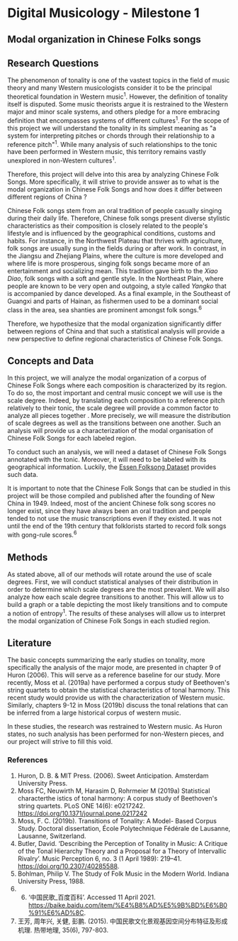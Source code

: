 # Digital Musicology - Milestone 1

## Modal organization in Chinese Folks songs

## Research Questions

The phenomenon of tonality is one of the vastest topics in the field of music theory and many Western musicologists consider it to be the principal theoretical foundation in Western music<sup>1</sup>. However, the definition of tonality itself is disputed. Some music theorists argue it is restrained to the Western major and minor scale systems, and others pledge for a more embracing definition that encompasses systems of different cultures<sup>1</sup>. For the scope of this project we will understand the tonality in its simplest meaning as "a system for interpreting pitches or chords through their relationship to a reference pitch"<sup>1</sup>. While many analysis of such relationships to the tonic have been performed in Western music, this territory remains vastly unexplored in non-Western cultures<sup>1</sup>.

Therefore, this project will delve into this area by analyzing Chinese Folk Songs. More specifically, it will strive to provide answer as to what is the modal organization in Chinese Folk Songs and how does it differ between different regions of China ?

Chinese Folk songs stem from an oral tradition of people casually singing during their daily life. Therefore, Chinese folk songs present diverse stylistic characteristics as their composition is closely related to the people's lifestyle and is influenced by the geographical conditions, customs and habits. For instance, in the Northwest Plateau that thrives with agriculture, folk songs are usually sung in the fields during or after work. In contrast, in the Jiangsu and Zhejiang Plains, where the culture is more developed and where life is more prosperous, singing folk songs became more of an entertainment and socializing mean. This tradition gave birth to the *Xiao Diao*, folk songs with a soft and gentle style. In the Northeast Plain, where people are known to be very open and outgoing, a style called *Yangko* that is accompanied by dance developed. As a final example, in the Southeast of Guangxi and parts of Hainan, as fishermen used to be a dominant social class in the area, sea shanties are prominent amongst folk songs.<sup>6</sup>

Therefore, we hypothesize that the modal organization significantly differ between regions of China and that such a statistical analysis will provide a new perspective to define regional characteristics of Chinese Folk Songs.

## Concepts and Data

In this project, we will analyze the modal organization of a corpus of Chinese Folk Songs where each composition is characterized by its region. To do so, the most important and central music concept we will use is the scale degree. Indeed, by translating each composition to a reference pitch relatively to their tonic, the scale degree will provide a common factor to analyze all pieces together . More precisely, we will measure the distribution of scale degrees as well as the transitions between one another. Such an analysis will provide us a characterization of the modal organisation of Chinese Folk Songs for each labeled region.

To conduct such an analysis, we will need a dataset of Chinese Folk Songs annotated with the tonic. Moreover, it will need to be labeled with its geographical information. Luckily, the [Essen Folksong Dataset](http://kern.ccarh.org/browse?l=essen) provides such data.

It is important to note that the Chinese Folk Songs that can be studied in this project will be those compiled and published after the founding of New China in 1949. Indeed, most of the ancient Chinese folk song scores no longer exist, since they have always been an oral tradition and people tended to not use the music transcriptions even if they existed. It was not until the end of the 19th century that folklorists started to record folk songs with gong-rule scores.<sup>6</sup>
## Methods

As stated above, all of our methods will rotate around the use of scale degrees. First, we will conduct statistical analyses of their distribution in order to determine which scale degrees are the most prevalent. We will also analyze how each scale degree transitions to another. This will allow us to build a graph or a table depicting the most likely transitions and to compute a notion of entropy<sup>1</sup>. The results of these analyses will allow us to interpret the modal organization of Chinese Folk Songs in each studied region.

## Literature

The basic concepts summarizing the early studies on tonality, more specifically the analysis of the major mode, are presented in chapter 9 of Huron (2006). This will serve as a reference baseline for our study. More recently, Moss et al. (2019a) have performed a corpus study of Beethoven's string quartets to obtain the statistical characteristics of tonal harmony. This recent study would provide us with the characterization of Western music. Similarly, chapters 9-12 in Moss (2019b) discuss the tonal relations that can be inferred from a large historical corpus of western music.

In these studies, the research was restrained to Western music. As Huron states, no such analysis has been performed for non-Western pieces, and our project will strive to fill this void.
### References

1. Huron, D. B. & MIT Press. (2006). Sweet Anticipation. Amsterdam University Press.
2. Moss FC, Neuwirth M, Harasim D, Rohrmeier M (2019a) Statistical characterthe istics of tonal harmony: A corpus study of Beethoven's string quartets. PLoS ONE 14(6): e0217242. https://doi.org/10.1371/journal.pone.0217242
3. Moss, F. C. (2019b). Transitions of Tonality: A Model- Based Corpus Study. Doctoral dissertation, École Polytechnique Fédérale de Lausanne, Lausanne, Switzerland. 
4. Butler, David. ‘Describing the Perception of Tonality in Music: A Critique of the Tonal Hierarchy Theory and a Proposal for a Theory of Intervallic Rivalry’. Music Perception 6, no. 3 (1 April 1989): 219–41. https://doi.org/10.2307/40285588.
5. Bohlman, Philip V. The Study of Folk Music in the Modern World. Indiana University Press, 1988.
6. 6. ‘中国民歌_百度百科’. Accessed 11 April 2021. https://baike.baidu.com/item/%E4%B8%AD%E5%9B%BD%E6%B0%91%E6%AD%8C.
7. 王芳, 周年兴, 关健, 彭鹏. (2015). 中国民歌文化景观基因空间分布特征及形成机理. 热带地理, 35(6), 797-803.
